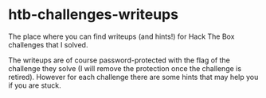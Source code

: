 # htb-challenges-writeups
The place where you can find writeups (and hints!) for Hack The Box challenges that I solved.

The writeups are of course password-protected with the flag of the challenge they solve (I will remove the protection once the challenge is retired).
However for each challenge there are some hints that may help you if you are stuck.
